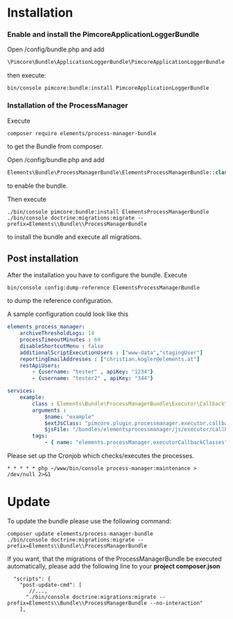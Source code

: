 # Installation

### Enable and install the PimcoreApplicationLoggerBundle 

Open /config/bundle.php
and add
```php
\Pimcore\Bundle\ApplicationLoggerBundle\PimcoreApplicationLoggerBundle::class => ['all' => true],
``` 

then execute:
```command
bin/console pimcore:bundle:install PimcoreApplicationLoggerBundle
```

### Installation of the ProcessManager

Execute 

```command
composer require elements/process-manager-bundle
```

to get the Bundle from composer.


Open /config/bundle.php
and add
```php
Elements\Bundle\ProcessManagerBundle\ElementsProcessManagerBundle::class => ['all' => true]
``` 

to enable the bundle.

Then execute

```command
./bin/console pimcore:bundle:install ElementsProcessManagerBundle
./bin/console doctrine:migrations:migrate --prefix=Elements\\Bundle\\ProcessManagerBundle 
```
to install the bundle and execute all migrations.


## Post installation

After the installation you have to configure the bundle. Execute
```command 
bin/console config:dump-reference ElementsProcessManagerBundle
```
to dump the reference configuration.

A sample configuration could look like this
```yaml
elements_process_manager:
    archiveThresholdLogs: 14
    processTimeoutMinutes : 60
    disableShortcutMenu : false
    additionalScriptExecutionUsers : ["www-data","stagingUser"]
    reportingEmailAddresses : ["christian.kogler@elements.at"]
    restApiUsers:
        - {username: "tester" , apiKey: "1234"}
        - {username: "tester2" , apiKey: "344"}

services:
    example:
        class : Elements\Bundle\ProcessManagerBundle\Executor\Callback\General
        arguments :
            $name: "example"
            $extJsClass: "pimcore.plugin.processmanager.executor.callback.example"
            $jsFile: "/bundles/elementsprocessmanager/js/executor/callback/example.js"
        tags:
            - { name: "elements.processManager.executorCallbackClasses" }
```

Please set up the Cronjob which checks/executes the processes.

```
* * * * * php ~/www/bin/console process-manager:maintenance > /dev/null 2>&1
```

# Update
To update the bundle please use the following command:

```
composer update elements/process-manager-bundle
./bin/console doctrine:migrations:migrate --prefix=Elements\\Bundle\\ProcessManagerBundle 
```

If you want, that the migrations of the ProcessManagerBundle be executed automatically, please add the following
line to your **project composer.json**
```
  "scripts": {
    "post-update-cmd": [
       //...,
      "./bin/console doctrine:migrations:migrate --prefix=Elements\\Bundle\\ProcessManagerBundle --no-interaction"
    ],
```
